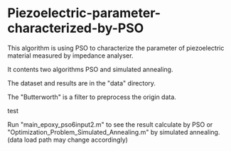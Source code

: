 # Piezoelectric-parameter-characterized-by-PSO

This algorithm is using PSO to characterize the parameter of piezoelectric material measured by impedance analyser.

It contents two algorithms PSO and simulated annealing.

The dataset and results are in the "data" directory.

The "Butterworth" is a filter to preprocess the origin data.

test


Run "main_epoxy_pso6input2.m" to see the result calculate by PSO or "Optimization_Problem_Simulated_Annealing.m" by simulated annealing.(data load path may change accordingly)
